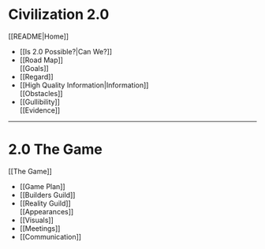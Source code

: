 # Civilization 2.0

[[README|Home]]  	
- [[Is 2.0 Possible?|Can We?]]  
- [[Road Map]]  
[[Goals]]  
- [[Regard]]  
- [[High Quality Information|Information]]  
[[Obstacles]]  
- [[Gullibility]]  
[[Evidence]]  

---

# 2.0 The Game

[[The Game]]  
- [[Game Plan]]  
- [[Builders Guild]]  
- [[Reality Guild]]  
[[Appearances]]  
- [[Visuals]]  
- [[Meetings]]  
- [[Communication]]  
